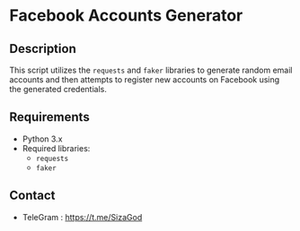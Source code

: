 # Facebook Accounts Generator

## Description
This script utilizes the `requests` and `faker` libraries to generate random email accounts and then attempts to register new accounts on Facebook using the generated credentials.

## Requirements
- Python 3.x
- Required libraries:
  - `requests`
  - `faker`
## Contact
- TeleGram : https://t.me/SizaGod
